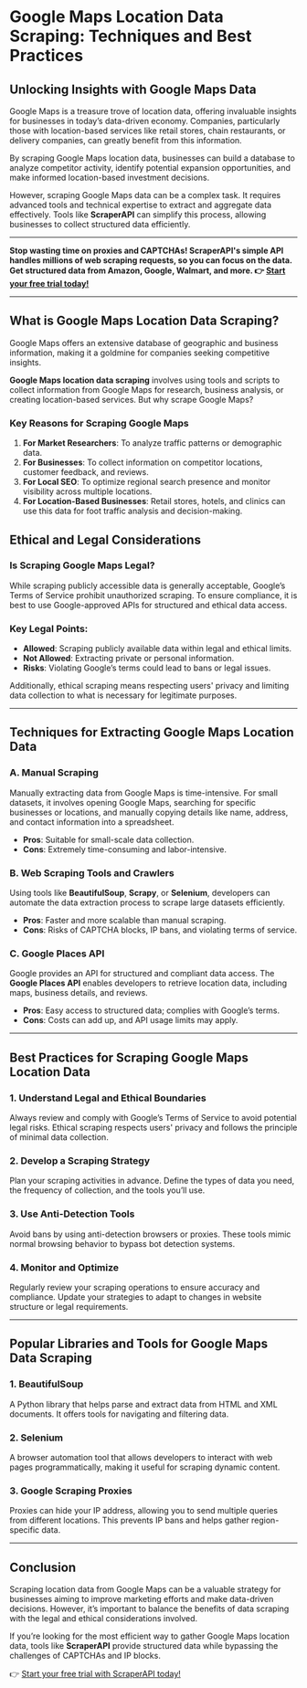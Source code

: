 # Google Maps Location Data Scraping: Techniques and Best Practices

## Unlocking Insights with Google Maps Data

Google Maps is a treasure trove of location data, offering invaluable insights for businesses in today’s data-driven economy. Companies, particularly those with location-based services like retail stores, chain restaurants, or delivery companies, can greatly benefit from this information.

By scraping Google Maps location data, businesses can build a database to analyze competitor activity, identify potential expansion opportunities, and make informed location-based investment decisions.

However, scraping Google Maps data can be a complex task. It requires advanced tools and technical expertise to extract and aggregate data effectively. Tools like **ScraperAPI** can simplify this process, allowing businesses to collect structured data efficiently.

---

**Stop wasting time on proxies and CAPTCHAs! ScraperAPI's simple API handles millions of web scraping requests, so you can focus on the data. Get structured data from Amazon, Google, Walmart, and more. 👉 [Start your free trial today!](https://bit.ly/Scraperapi)**

---

## What is Google Maps Location Data Scraping?

Google Maps offers an extensive database of geographic and business information, making it a goldmine for companies seeking competitive insights.

**Google Maps location data scraping** involves using tools and scripts to collect information from Google Maps for research, business analysis, or creating location-based services. But why scrape Google Maps?

### Key Reasons for Scraping Google Maps

1. **For Market Researchers**: To analyze traffic patterns or demographic data.
2. **For Businesses**: To collect information on competitor locations, customer feedback, and reviews.
3. **For Local SEO**: To optimize regional search presence and monitor visibility across multiple locations.
4. **For Location-Based Businesses**: Retail stores, hotels, and clinics can use this data for foot traffic analysis and decision-making.

## Ethical and Legal Considerations

### Is Scraping Google Maps Legal?

While scraping publicly accessible data is generally acceptable, Google’s Terms of Service prohibit unauthorized scraping. To ensure compliance, it is best to use Google-approved APIs for structured and ethical data access.

### Key Legal Points:
- **Allowed**: Scraping publicly available data within legal and ethical limits.
- **Not Allowed**: Extracting private or personal information.
- **Risks**: Violating Google’s terms could lead to bans or legal issues.

Additionally, ethical scraping means respecting users' privacy and limiting data collection to what is necessary for legitimate purposes.

---

## Techniques for Extracting Google Maps Location Data

### A. Manual Scraping

Manually extracting data from Google Maps is time-intensive. For small datasets, it involves opening Google Maps, searching for specific businesses or locations, and manually copying details like name, address, and contact information into a spreadsheet.

- **Pros**: Suitable for small-scale data collection.
- **Cons**: Extremely time-consuming and labor-intensive.

### B. Web Scraping Tools and Crawlers

Using tools like **BeautifulSoup**, **Scrapy**, or **Selenium**, developers can automate the data extraction process to scrape large datasets efficiently.

- **Pros**: Faster and more scalable than manual scraping.
- **Cons**: Risks of CAPTCHA blocks, IP bans, and violating terms of service.

### C. Google Places API

Google provides an API for structured and compliant data access. The **Google Places API** enables developers to retrieve location data, including maps, business details, and reviews.

- **Pros**: Easy access to structured data; complies with Google’s terms.
- **Cons**: Costs can add up, and API usage limits may apply.

---

## Best Practices for Scraping Google Maps Location Data

### 1. Understand Legal and Ethical Boundaries
Always review and comply with Google’s Terms of Service to avoid potential legal risks. Ethical scraping respects users' privacy and follows the principle of minimal data collection.

### 2. Develop a Scraping Strategy
Plan your scraping activities in advance. Define the types of data you need, the frequency of collection, and the tools you’ll use.

### 3. Use Anti-Detection Tools
Avoid bans by using anti-detection browsers or proxies. These tools mimic normal browsing behavior to bypass bot detection systems.

### 4. Monitor and Optimize
Regularly review your scraping operations to ensure accuracy and compliance. Update your strategies to adapt to changes in website structure or legal requirements.

---

## Popular Libraries and Tools for Google Maps Data Scraping

### 1. BeautifulSoup
A Python library that helps parse and extract data from HTML and XML documents. It offers tools for navigating and filtering data.

### 2. Selenium
A browser automation tool that allows developers to interact with web pages programmatically, making it useful for scraping dynamic content.

### 3. Google Scraping Proxies
Proxies can hide your IP address, allowing you to send multiple queries from different locations. This prevents IP bans and helps gather region-specific data.

---

## Conclusion

Scraping location data from Google Maps can be a valuable strategy for businesses aiming to improve marketing efforts and make data-driven decisions. However, it’s important to balance the benefits of data scraping with the legal and ethical considerations involved.

If you’re looking for the most efficient way to gather Google Maps location data, tools like **ScraperAPI** provide structured data while bypassing the challenges of CAPTCHAs and IP blocks. 

👉 [Start your free trial with ScraperAPI today!](https://bit.ly/Scraperapi)
